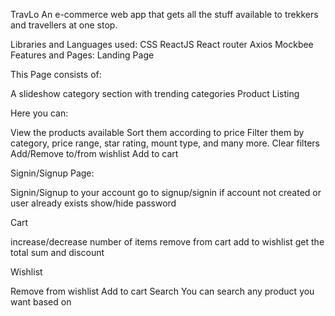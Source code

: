 TravLo
An e-commerce web app that gets all the stuff available to trekkers and travellers at one stop.

Libraries and Languages used:
CSS
ReactJS
React router
Axios
Mockbee
Features and Pages:
Landing Page


This Page consists of:

A slideshow
category section with trending categories
Product Listing


Here you can:

View the products available
Sort them according to price
Filter them by category, price range, star rating, mount type, and many more.
Clear filters
Add/Remove to/from wishlist
Add to cart

Signin/Signup Page:

Signin/Signup to your account
go to signup/signin if account not created or user already exists
show/hide password

Cart

increase/decrease number of items
remove from cart
add to wishlist
get the total sum and discount

Wishlist

Remove from wishlist
Add to cart
Search
You can search any product you want based on



